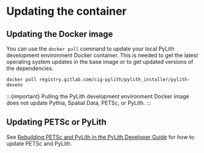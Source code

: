 # Updating the container

## Updating the Docker image

You can use the `docker pull` command to update your local PyLith development environment Docker container.
This is needed to get the latest operating system updates in the base image or to get updated versions of the dependencies.

```{code-block} bash
docker pull registry.gitlab.com/cig-pylith/pylith_installer/pylith-devenv
```

:::{important}
Pulling the PyLith development environment Docker image does not update Pythia, Spatial Data, PETSc, or PyLith.
:::

## Updating PETSc or PyLith

See [Rebuilding PETSc and PyLith in the PyLith Developer Guide](https://pylith.readthedocs.io/en/latest/developer/contributing/rebuilding.html) for how to update PETSc and PyLith.
